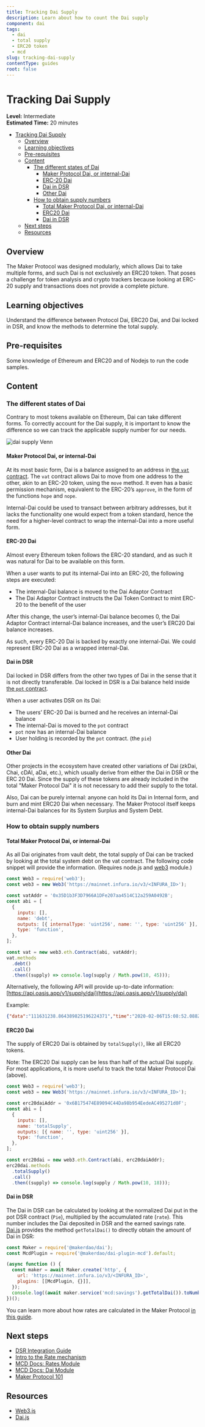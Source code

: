 ```yaml
---
title: Tracking Dai Supply
description: Learn about how to count the Dai supply
component: dai
tags:
  - dai
  - total supply
  - ERC20 token
  - mcd
slug: tracking-dai-supply
contentType: guides
root: false
---
```


# Tracking Dai Supply

**Level:** Intermediate  
**Estimated Time:** 20 minutes

- [Tracking Dai Supply](#tracking-dai-supply)
  - [Overview](#overview)
  - [Learning objectives](#learning-objectives)
  - [Pre-requisites](#pre-requisites)
  - [Content](#content)
    - [The different states of Dai](#the-different-states-of-dai)
      - [Maker Protocol Dai, or internal-Dai](#maker-protocol-dai-or-internal-dai)
      - [ERC-20 Dai](#erc-20-dai)
      - [Dai in DSR](#dai-in-dsr)
      - [Other Dai](#other-dai)
    - [How to obtain supply numbers](#how-to-obtain-supply-numbers)
      - [Total Maker Protocol Dai, or internal-Dai](#total-maker-protocol-dai-or-internal-dai)
      - [ERC20 Dai](#erc20-dai)
      - [Dai in DSR](#dai-in-dsr-1)
  - [Next steps](#next-steps)
  - [Resources](#resources)

## Overview

The Maker Protocol was designed modularly, which allows Dai to
take multiple forms, and such Dai is not exclusively an ERC20 token. That poses a challenge for token analysis and crypto
trackers because looking at ERC-20 supply and transactions does not provide a
complete picture.

## Learning objectives

Understand the difference between Protocol Dai, ERC20 Dai, and Dai locked in DSR, and know the methods to
determine the total supply.

## Pre-requisites

Some knowledge of Ethereum and ERC20 and of Nodejs to run the code samples.

## Content

### The different states of Dai

Contrary to most tokens available on Ethereum, Dai can take different forms. To correctly
account for the Dai supply, it is important to know the difference so we can
track the applicable supply number for our needs.

![dai supply Venn](/images/guides/dai_venn.png)

#### Maker Protocol Dai, or internal-Dai

At its most basic form, Dai is a balance assigned to an address in [the `vat` contract](https://github.com/makerdao/dss/blob/master/src/vat.sol#L53). The `vat` contract allows Dai to move from one address to the other, akin to an ERC-20 token, using the `move` method. It even has a basic permission mechanism, equivalent to the ERC-20’s `approve`, in the form of the functions `hope` and `nope`.

Internal-Dai could be used to transact between arbitrary addresses, but it lacks the functionality one would expect from a token standard, hence the need for a higher-level contract to wrap the internal-Dai into a more useful form.

#### ERC-20 Dai

Almost every Ethereum token follows the ERC-20 standard, and as such it was natural for Dai to be available on this form.

When a user wants to put its internal-Dai into an ERC-20, the following steps are executed:

- The internal-Dai balance is moved to the Dai Adaptor Contract
- The Dai Adaptor Contract instructs the Dai Token Contract to mint ERC-20 to the benefit of the user

After this change, the user’s internal-Dai balance becomes 0, the Dai Adaptor Contract internal-Dai balance increases, and the user’s ERC20 Dai balance increases.

As such, every ERC-20 Dai is backed by exactly one internal-Dai. We could represent ERC-20 Dai as a wrapped internal-Dai.

#### Dai in DSR

Dai locked in DSR differs from the other two types of Dai in the sense that it is not directly transferable. Dai locked in DSR is a Dai balance held inside [the `pot` contract](https://docs.makerdao.com/smart-contract-modules/rates-module/pot-detailed-documentation).

When a user activates DSR on its Dai:

- The users’ ERC-20 Dai is burned and he receives an internal-Dai balance
- The internal-Dai is moved to the `pot` contract
- `pot` now has an internal-Dai balance
- User holding is recorded by the `pot` contract. (the `pie`)

#### Other Dai

Other projects in the ecosystem have created other variations of Dai (zkDai, Chai, cDAI, aDai, etc.), which usually derive from either the Dai in DSR or the ERC 20 Dai. Since the supply of these tokens are already included in the total "Maker Protocol Dai" it is not necessary to add their supply to the total.

Also, Dai can be purely internal: anyone can hold its Dai in Internal form, and burn and mint ERC20 Dai when necessary. The Maker Protocol itself keeps internal-Dai balances for its System Surplus and System Debt.

### How to obtain supply numbers

#### Total Maker Protocol Dai, or internal-Dai

As all Dai originates from vault debt, the total supply of Dai can be tracked by looking at the total system debt on the vat contract. The following code snippet will provide the information. (Requires node.js and [web3](https://web3js.readthedocs.io/) module.)

```javascript
const Web3 = require('web3');
const web3 = new Web3('https://mainnet.infura.io/v3/<INFURA_ID>');

const vatAddr = '0x35D1b3F3D7966A1DFe207aa4514C12a259A0492B';
const abi = [
  {
    inputs: [],
    name: 'debt',
    outputs: [{ internalType: 'uint256', name: '', type: 'uint256' }],
    type: 'function',
  },
];

const vat = new web3.eth.Contract(abi, vatAddr);
vat.methods
  .debt()
  .call()
  .then((supply) => console.log(supply / Math.pow(10, 45)));
```

Alternatively, the following API will provide up-to-date information:
[https://api.oasis.app/v1/supply/dai](https://api.oasis.app/v1/supply/dai)

Example:

```JSON
{"data":"111631238.864389825196224371","time":"2020-02-06T15:08:52.088Z","message":"success"}
```

#### ERC20 Dai

The supply of ERC20 Dai is obtained by `totalSupply()`, like all ERC20 tokens.

Note: The ERC20 Dai supply can be less than half of the actual Dai supply. For most applications, it is more useful to track the total Maker Protocol Dai (above).

```javascript
const Web3 = require('web3');
const web3 = new Web3('https://mainnet.infura.io/v3/<INFURA_ID>');

const erc20daiAddr = '0x6B175474E89094C44Da98b954EedeAC495271d0F';
const abi = [
  {
    inputs: [],
    name: 'totalSupply',
    outputs: [{ name: '', type: 'uint256' }],
    type: 'function',
  },
];

const erc20dai = new web3.eth.Contract(abi, erc20daiAddr);
erc20dai.methods
  .totalSupply()
  .call()
  .then((supply) => console.log(supply / Math.pow(10, 18)));
```

#### Dai in DSR

The Dai in DSR can be calculated by looking at the normalized Dai put in the pot DSR contract (`Pie`), multiplied by the accumulated rate (`rate`). This number includes the Dai deposited in DSR and the earned savings rate. [Dai.js](https://github.com/makerdao/dai.js/wiki/Multi-Collateral-Dai-Examples) provides the method `getTotalDai()` to directly obtain the amount of Dai in DSR:

```javascript
const Maker = require('@makerdao/dai');
const McdPlugin = require('@makerdao/dai-plugin-mcd').default;

(async function () {
  const maker = await Maker.create('http', {
    url: 'https://mainnet.infura.io/v3/<INFURA_ID>',
    plugins: [[McdPlugin, {}]],
  });
  console.log((await maker.service('mcd:savings').getTotalDai()).toNumber());
})();
```

You can learn more about how rates are calculated in the Maker Protocol [in this guide](https://github.com/makerdao/developerguides/blob/master/mcd/intro-rate-mechanism/intro-rate-mechanism.md).

## Next steps

- [DSR Integration Guide](https://github.com/makerdao/developerguides/blob/master/dai/dsr-integration-guide/dsr-integration-guide-01.md)
- [Intro to the Rate mechanism](https://github.com/makerdao/developerguides/blob/master/mcd/intro-rate-mechanism/intro-rate-mechanism.md)
- [MCD Docs: Rates Module](https://docs.makerdao.com/smart-contract-modules/rates-module)
- [MCD Docs: Dai Module](https://docs.makerdao.com/smart-contract-modules/dai-module)
- [Maker Protocol 101](https://docs.makerdao.com/maker-protocol-101)

## Resources

- [Web3.js](http://web3js.readthedocs.io/)
- [Dai.js](https://github.com/makerdao/dai.js/wiki/Multi-Collateral-Dai-Examples)
